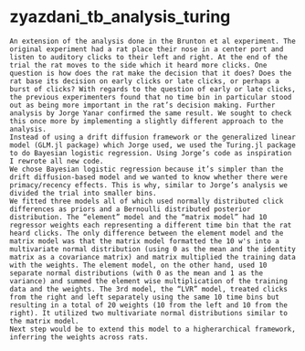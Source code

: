# zyazdani_tb_analysis_turing
    An extension of the analysis done in the Brunton et al experiment. The original experiment had a rat place their nose in a center port and listen to auditory clicks to their left and right. At the end of the trial the rat moves to the side which it heard more clicks. One question is how does the rat make the decision that it does? Does the rat base its decision on early clicks or late clicks, or perhaps a burst of clicks? With regards to the question of early or late clicks, the previous experimenters found that no time bin in particular stood out as being more important in the rat’s decision making. Further analysis by Jorge Yanar confirmed the same result. We sought to check this once more by implementing a slightly different approach to the analysis.
    Instead of using a drift diffusion framework or the generalized linear model (GLM.jl package) which Jorge used, we used the Turing.jl package to do Bayesian logistic regression. Using Jorge’s code as inspiration I rewrote all new code.
    We chose Bayesian logistic regression because it’s simpler than the drift diffusion-based model and we wanted to know whether there were primacy/recency effects. This is why, similar to Jorge’s analysis we divided the trial into smaller bins. 
    We fitted three models all of which used normally distributed click differences as priors and a Bernoulli distributed posterior distribution. The “element” model and the “matrix model” had 10 regressor weights each representing a different time bin that the rat heard clicks. The only difference between the element model and the matrix model was that the matrix model formatted the 10 w's into a multivariate normal distribution (using 0 as the mean and the identity matrix as a covariance matrix) and matrix multiplied the training data with the weights. The element model, on the other hand, used 10 separate normal distributions (with 0 as the mean and 1 as the variance) and summed the element wise multiplication of the training data and the weights. The 3rd model, the “LVR” model, treated clicks from the right and left separately using the same 10 time bins but resulting in a total of 20 weights (10 from the left and 10 from the right). It utilized two multivariate normal distributions similar to the matrix model. 
    Next step would be to extend this model to a higherarchical framework, inferring the weights across rats. 



